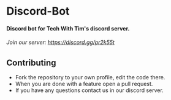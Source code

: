 # Discord-Bot
#### Discord bot for Tech With Tim's discord server.
###### Join our server: https://discord.gg/pr2k55t 


## Contributing
* Fork the repository to your own profile, edit the code there.
* When you are done with a feature open a pull request.
* If you have any questions contact us in our discord server.
